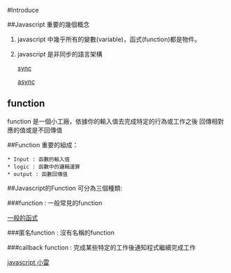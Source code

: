 #Introduce

##Javascript 重要的幾個概念

1. javascript 中幾乎所有的變數(variable)，函式(function)都是物件。

2. javascript 是非同步的語言架構

    [sync](https://zh.wikipedia.org/wiki/Sync_(Unix))

    [async](https://zh.wikipedia.org/wiki/%E9%9D%9E%E5%90%8C%E6%AD%A5)

## function

function 是一個小工廠，依據你的輸入值去完成特定的行為或工作之後
回傳相對應的值或是不回傳值

##Function 重要的組成：

    * Input : 函數的輸入值
    * logic : 函數中的邏輯運算
    * output : 函數回傳值

##Javascript的Function 可分為三個種類:

###function : 一般常見的function

[一般的函式](example/normal-function.html)

###匿名function : 沒有名稱的function

###callback function : 完成某些特定的工作後通知程式繼續完成工作

[javascript 小雷](example/boom1.html)
